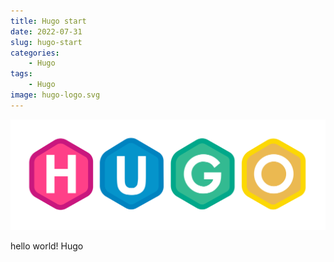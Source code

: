 ```yaml
---
title: Hugo start
date: 2022-07-31
slug: hugo-start
categories:
    - Hugo
tags:
    - Hugo
image: hugo-logo.svg
---
```

![hugo logo](hugo-logo.svg)

hello world! Hugo